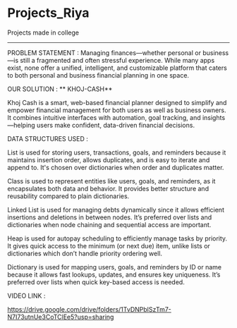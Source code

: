 # Projects_Riya
Projects made in college
__________________________________________________________________________________________________________________________
PROBLEM STATEMENT : Managing finances—whether personal or business—is still a fragmented and often stressful experience. While many apps exist, none offer a unified, intelligent, and customizable platform that caters to both personal and business financial planning in one space.

OUR SOLUTION : ** KHOJ-CASH**

Khoj Cash is a smart, web-based financial planner designed to simplify and empower financial management for both users as well as business owners. It combines intuitive interfaces with automation, goal tracking, and insights—helping users make confident, data-driven financial decisions.

DATA STRUCTURES USED :

List is used for storing users, transactions, goals, and reminders because it maintains insertion order, allows duplicates, and is easy to iterate and append to. It's chosen over dictionaries when order and duplicates matter.

Class is used to represent entities like users, goals, and reminders, as it encapsulates both data and behavior. It provides better structure and reusability compared to plain dictionaries.

Linked List is used for managing debts dynamically since it allows efficient insertions and deletions in between nodes. It’s preferred over lists and dictionaries when node chaining and sequential access are important.

Heap is used for autopay scheduling to efficiently manage tasks by priority. It gives quick access to the minimum (or next due) item, unlike lists or dictionaries which don’t handle priority ordering well.

Dictionary is used for mapping users, goals, and reminders by ID or name because it allows fast lookups, updates, and ensures key uniqueness. It’s preferred over lists when quick key-based access is needed.

VIDEO LINK :

https://drive.google.com/drive/folders/1TvDNPblSzTm7-N7I73utnUe3CoTClEe5?usp=sharing
